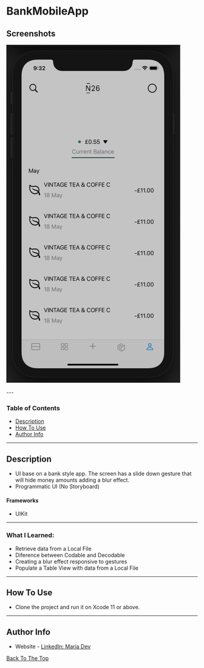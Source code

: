 #   BankMobileApp

## Screenshots

<p float="left">
<img src="https://github.com/mariadev/BankMobileApp/blob/main/ScreenShots/image1.png">
</p>
---

### Table of Contents

- [Description](#description)
- [How To Use](#how-to-use)
- [Author Info](#author-info)

---

## Description

- UI base on a bank style app. The screen has a slide down gesture that will hide  money amounts adding a blur effect.
- Programmatic UI (No Storyboard)

#### Frameworks

- UIKit

---
### What I Learned:
- Retrieve data from a Local File
- Diference between Codable and Decodable
- Creating a blur effect responsive to gestures
- Populate a Table View with data from a Local File
---

## How To Use

- Clone the project and run it on Xcode 11 or above.
---

## Author Info

- Website - [LinkedIn: Maria Dev](https://www.linkedin.com/in/mariadev/)

[Back To The Top](#BankMobileApp)
